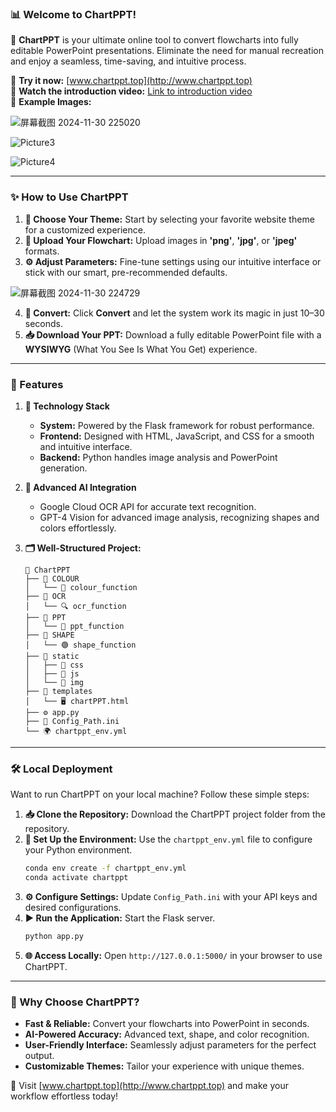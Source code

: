 ### **📊 Welcome to ChartPPT!**  

🌟 **ChartPPT** is your ultimate online tool to convert flowcharts into fully editable PowerPoint presentations. Eliminate the need for manual recreation and enjoy a seamless, time-saving, and intuitive process.  

🔗 **Try it now:** [www.chartppt.top](http://www.chartppt.top)  
🎥 **Watch the introduction video:** [Link to introduction video](https://youtu.be/b8QPHhMOgb0)  
📸 **Example Images:**  

![屏幕截图 2024-11-30 225020](https://github.com/user-attachments/assets/7d962d86-2019-4a46-be1c-2d175798147d)

![Picture3](https://github.com/user-attachments/assets/19a26c73-754f-4d46-807a-55555d3e3f00)

![Picture4](https://github.com/user-attachments/assets/61ee96e1-3391-402e-bfb9-9d4a6ae18c23)

---

### **✨ How to Use ChartPPT**

1. **🎨 Choose Your Theme:** Start by selecting your favorite website theme for a customized experience.
2. **📂 Upload Your Flowchart:** Upload images in **'png'**, **'jpg'**, or **'jpeg'** formats.  
3. **⚙️ Adjust Parameters:** Fine-tune settings using our intuitive interface or stick with our smart, pre-recommended defaults.

![屏幕截图 2024-11-30 224729](https://github.com/user-attachments/assets/f8ace0f3-d08d-44ba-b34e-a932196f7d8a)

4. **🚀 Convert:** Click **Convert** and let the system work its magic in just 10–30 seconds.  
5. **📥 Download Your PPT:** Download a fully editable PowerPoint file with a **WYSIWYG** (What You See Is What You Get) experience.  

---

### **🌟 Features**

1. **🚀 Technology Stack**  
   - **System:** Powered by the Flask framework for robust performance.  
   - **Frontend:** Designed with HTML, JavaScript, and CSS for a smooth and intuitive interface.  
   - **Backend:** Python handles image analysis and PowerPoint generation.

2. **🧠 Advanced AI Integration**  
   - Google Cloud OCR API for accurate text recognition.  
   - GPT-4 Vision for advanced image analysis, recognizing shapes and colors effortlessly.  

3. **🗂️ Well-Structured Project:**  

   ```plaintext
   📂 ChartPPT  
   ├── 📁 COLOUR  
   │   └── 🎨 colour_function  
   ├── 📁 OCR  
   │   └── 🔍 ocr_function  
   ├── 📁 PPT  
   │   └── 📄 ppt_function  
   ├── 📁 SHAPE  
   │   └── 🟢 shape_function  
   ├── 📁 static  
   │   ├── 📁 css  
   │   ├── 📁 js  
   │   └── 📁 img  
   ├── 📁 templates  
   │   └── 🖥️ chartPPT.html  
   ├── ⚙️ app.py  
   ├── 📝 Config_Path.ini  
   └── 🌍 chartppt_env.yml  
   ```

---

### **🛠️ Local Deployment**  

Want to run ChartPPT on your local machine? Follow these simple steps:  

1. **📥 Clone the Repository:** Download the ChartPPT project folder from the repository.  
2. **🔧 Set Up the Environment:** Use the `chartppt_env.yml` file to configure your Python environment.  
   ```bash
   conda env create -f chartppt_env.yml  
   conda activate chartppt  
   ```  
3. **⚙️ Configure Settings:** Update `Config_Path.ini` with your API keys and desired configurations.  
4. **▶️ Run the Application:** Start the Flask server.  
   ```bash
   python app.py  
   ```  
5. **🌐 Access Locally:** Open `http://127.0.0.1:5000/` in your browser to use ChartPPT.  

---

### **🚀 Why Choose ChartPPT?**  

- **Fast & Reliable:** Convert your flowcharts into PowerPoint in seconds.  
- **AI-Powered Accuracy:** Advanced text, shape, and color recognition.  
- **User-Friendly Interface:** Seamlessly adjust parameters for the perfect output.  
- **Customizable Themes:** Tailor your experience with unique themes.  

🔗 Visit [www.chartppt.top](http://www.chartppt.top) and make your workflow effortless today!
